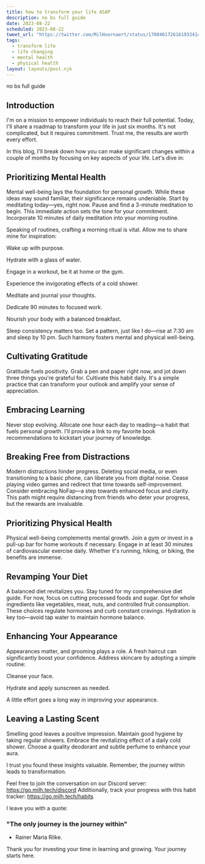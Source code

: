 ```yaml
---
title: how to transform your life ASAP
description: no bs full guide
date: 2023-08-22
scheduled: 2023-08-22
tweet_url: "https://twitter.com/MilHoornaert/status/1700401726161932414?s=20"
tags:
  - transform life
  - life changing
  - mental health
  - physical health
layout: layouts/post.njk
---
```


no bs full guide

## Introduction

I'm on a mission to empower individuals to reach their full potential. Today, I'll share a roadmap to transform your life in just six months. It's not complicated, but it requires commitment. Trust me, the results are worth every effort.


In this blog, I'll break down how you can make significant changes within a couple of months by focusing on key aspects of your life. Let's dive in:

## Prioritizing Mental Health

Mental well-being lays the foundation for personal growth. While these ideas may sound familiar, their significance remains undeniable. Start by meditating today—yes, right now. Pause and find a 3-minute meditation to begin. This immediate action sets the tone for your commitment. Incorporate 10 minutes of daily meditation into your morning routine.

Speaking of routines, crafting a morning ritual is vital. Allow me to share mine for inspiration:

Wake up with purpose.

Hydrate with a glass of water.

Engage in a workout, be it at home or the gym.

Experience the invigorating effects of a cold shower.

Meditate and journal your thoughts.

Dedicate 90 minutes to focused work.

Nourish your body with a balanced breakfast.

Sleep consistency matters too. Set a pattern, just like I do—rise at 7:30 am and sleep by 10 pm. Such harmony fosters mental and physical well-being.

## Cultivating Gratitude

Gratitude fuels positivity. Grab a pen and paper right now, and jot down three things you're grateful for. Cultivate this habit daily. It's a simple practice that can transform your outlook and amplify your sense of appreciation.

## Embracing Learning

Never stop evolving. Allocate one hour each day to reading—a habit that fuels personal growth. I'll provide a link to my favorite book recommendations to kickstart your journey of knowledge.

## Breaking Free from Distractions

Modern distractions hinder progress. Deleting social media, or even transitioning to a basic phone, can liberate you from digital noise. Cease playing video games and redirect that time towards self-improvement. Consider embracing NoFap—a step towards enhanced focus and clarity. This path might require distancing from friends who deter your progress, but the rewards are invaluable.

## Prioritizing Physical Health

Physical well-being complements mental growth. Join a gym or invest in a pull-up bar for home workouts if necessary. Engage in at least 30 minutes of cardiovascular exercise daily. Whether it's running, hiking, or biking, the benefits are immense.

## Revamping Your Diet

A balanced diet revitalizes you. Stay tuned for my comprehensive diet guide. For now, focus on cutting processed foods and sugar. Opt for whole ingredients like vegetables, meat, nuts, and controlled fruit consumption. These choices regulate hormones and curb constant cravings. Hydration is key too—avoid tap water to maintain hormone balance.

## Enhancing Your Appearance

Appearances matter, and grooming plays a role. A fresh haircut can significantly boost your confidence. Address skincare by adopting a simple routine:

Cleanse your face.

Hydrate and apply sunscreen as needed.

A little effort goes a long way in improving your appearance.

## Leaving a Lasting Scent

Smelling good leaves a positive impression. Maintain good hygiene by taking regular showers. Embrace the revitalizing effect of a daily cold shower. Choose a quality deodorant and subtle perfume to enhance your aura.

I trust you found these insights valuable. Remember, the journey within leads to transformation.

Feel free to join the conversation on our Discord server: https://go.milh.tech/discord Additionally, track your progress with this habit tracker: https://go.milh.tech/habits

I leave you with a quote: 
### "The only journey is the journey within"
- Rainer Maria Rilke.

Thank you for investing your time in learning and growing. Your journey starts here.
